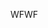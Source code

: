 <span data-ttu-id="3ae9d-101">WF</span><span class="sxs-lookup"><span data-stu-id="3ae9d-101">WF</span></span>
